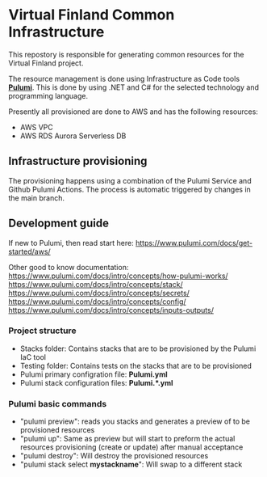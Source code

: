 # Virtual Finland Common Infrastructure

This repostory is responsible for generating common resources for the Virtual Finland project.  

The resource management is done using Infrastructure as Code tools **[Pulumi](https://www.pulumi.com/)**. This is done by using  .NET and C# for the selected technology and programming language.  

Presently all provisioned are done to AWS and has the following resources:  
* AWS VPC
* AWS RDS Aurora Serverless DB

## Infrastructure provisioning

The provisioning happens using a combination of the Pulumi Service and Github Pulumi Actions. The process is automatic triggered by changes in the main branch.

## Development guide

If new to Pulumi, then read start here: https://www.pulumi.com/docs/get-started/aws/

Other good to know documentation:  
https://www.pulumi.com/docs/intro/concepts/how-pulumi-works/  
https://www.pulumi.com/docs/intro/concepts/stack/  
https://www.pulumi.com/docs/intro/concepts/secrets/  
https://www.pulumi.com/docs/intro/concepts/config/  
https://www.pulumi.com/docs/intro/concepts/inputs-outputs/  
### Project structure

* Stacks folder: Contains stacks that are to be provisioned by the Pulumi IaC tool
* Testing folder: Contains tests on the stacks that are to be provisioned
* Pulumi primary configration file: **Pulumi.yml**
* Pulumi stack configuration files: **Pulumi.*.yml**

### Pulumi basic commands

* "pulumi preview": reads you stacks and generates a preview of to be provisioned resources
* "pulumi up": Same as preview but will start to preform the actual resources provisioning (create or update) after manual acceptance
* "pulumi destroy": Will destroy the provisioned resources
* "pulumi stack select **mystackname**": Will swap to a different stack